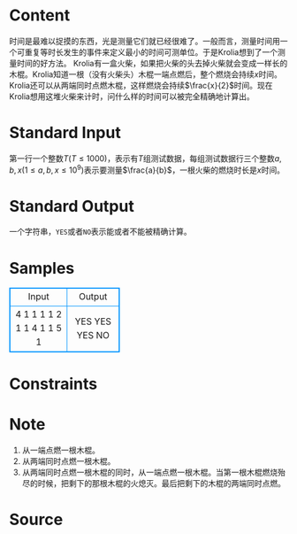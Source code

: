 
# Content

时间是最难以捉摸的东西，光是测量它们就已经很难了。一般而言，测量时间用一个可重复等时长发生的事件来定义最小的时间可测单位。于是Krolia想到了一个测量时间的好方法。
Krolia有一盒火柴，如果把火柴的头去掉火柴就会变成一样长的木棍。Krolia知道一根（没有火柴头）木棍一端点燃后，整个燃烧会持续$x$时间。Krolia还可以从两端同时点燃木棍，这样燃烧会持续$\frac{x}{2}$时间。现在Krolia想用这堆火柴来计时，问什么样的时间可以被完全精确地计算出。

# Standard Input

第一行一个整数$T$($T\leq 1000$)，表示有$T$组测试数据，每组测试数据行三个整数$a,b,x$($1\leq a,b,x\leq 10^9$)表示要测量$\frac{a}{b}$，一根火柴的燃烧时长是$x$时间。

# Standard Output

一个字符串，`YES`或者`NO`表示能或者不能被精确计算。

# Samples

<style>
        table,table tr th, table tr td { border:1px solid #0094ff; }
        table { width: 200px; min-height: 25px; line-height: 25px; text-align: center; border-collapse: collapse;}   
    </style>
<table>
	<tr>
		<td>Input</td>
		<td>Output</td>
	</tr>
<tr><td>4
1 1 1
1 2 1
1 4 1
1 5 1</td><td>YES
YES
YES
NO</td></tr></table>


# Constraints



# Note

1. 从一端点燃一根木棍。
2. 从两端同时点燃一根木棍。
3. 从两端同时点燃一根木棍的同时，从一端点燃一根木棍。当第一根木棍燃烧殆尽的时候，把剩下的那根木棍的火熄灭。最后把剩下的木棍的两端同时点燃。

# Source


